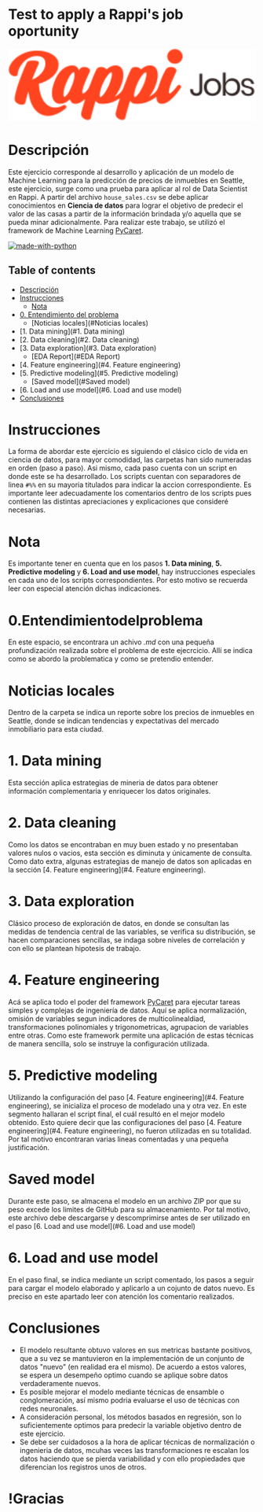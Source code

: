 # Test to apply a Rappi's job oportunity

<div>
  <p align="center">
    <img src="Images/logo-rappi.svg" width="800"> 
  </p>
</div>

# Descripción

Este ejercicio corresponde al desarrollo y aplicación de un modelo de Machine Learning para la predicción de precios de inmuebles en Seattle, este ejercicio, surge como una prueba para aplicar al rol de Data Scientist en Rappi. A partir del archivo `house_sales.csv` se debe aplicar conocimientos en **Ciencia de datos** para lograr el objetivo de predecir el valor de las casas a partir de la información brindada y/o aquella que se pueda minar adicionalmente. Para realizar este trabajo, se utilizó el framework de Machine Learning [PyCaret](https://github.com/pycaret/pycaret).

[![made-with-python](https://img.shields.io/badge/Made%20with-Python%203.8-1f425f.svg?logo=python)](https://www.python.org/)

## Table of contents

* [Descripción](#Descripción)
* [Instrucciones](#Instrucciones)
  + [Nota](#Nota)
* [0. Entendimiento del problema](#0.Entendimientodelproblema)
  + [Noticias locales](#Noticias locales)
* [1. Data mining](#1. Data mining)
* [2. Data cleaning](#2. Data cleaning)
* [3. Data exploration](#3. Data exploration)
  + [EDA Report](#EDA Report)
* [4. Feature engineering](#4. Feature engineering)
* [5. Predictive modeling](#5. Predictive modeling)
  + [Saved model](#Saved model)
* [6. Load and use model](#6. Load and use model)
* [Conclusiones](#academic-publications)


# Instrucciones

La forma de abordar este ejercicio es siguiendo el clásico ciclo de vida en ciencia de datos, para mayor comodidad, las carpetas han sido numeradas en orden (paso a paso). Asi mismo, cada paso cuenta con un script en donde este se ha desarrollado. Los scripts cuentan con separadores de linea `#%%` en su mayoria titulados para indicar la accion correspondiente. Es importante leer adecuadamente los comentarios dentro de los scripts pues contienen las distintas apreciaciones y explicaciones que consideré necesarias.

# Nota
Es importante tener en cuenta que en los pasos **1. Data mining**, **5. Predictive modeling** y **6. Load and use model**, hay instrucciones especiales en cada uno de los scripts correspondientes. Por esto motivo se recuerda leer con especial atención dichas indicaciones.


# 0.Entendimientodelproblema

En este espacio, se encontrara un achivo *.md* con una pequeña profundización realizada sobre el problema de este ejecrcicio. Allí se indica como se abordo la problematica y como se pretendio entender.

# Noticias locales
Dentro de la carpeta se indica un reporte sobre los precios de inmuebles en Seattle, donde se indican tendencias y expectativas del mercado inmobiliario para esta ciudad.


# 1. Data mining
Esta sección aplica estrategias de mineria de datos para obtener información complementaria y enriquecer los datos originales.


# 2. Data cleaning
Como los datos se encontraban en muy buen estado y no presentaban valores nulos o vacios, esta sección es diminuta y únicamente de consulta.
Como dato extra, algunas estrategias de manejo de datos son aplicadas en la sección [4. Feature engineering](#4. Feature engineering).


# 3. Data exploration
Clásico proceso de exploración de datos, en donde se consultan las medidas de tendencia central de las variables, se verifica su distribución, se hacen comparaciones sencillas, se indaga sobre niveles de correlación y con ello se plantean hipotesis de trabajo.

# 4. Feature engineering
Acá se aplica todo el poder del framework [PyCaret](https://github.com/pycaret/pycaret) para ejecutar tareas simples y complejas de ingeniería de datos. Aquí se aplica normalización, omisión de variables segun indicadores de multicolinealdiad, transformaciones polinomiales y trigonometricas, agrupacion de variables entre otras. Como este framework permite una aplicación de estas técnicas de manera sencilla, solo se instruye la configuración utilizada.


# 5. Predictive modeling
Utilizando la configuración del paso [4. Feature engineering](#4. Feature engineering), se inicializa el proceso de modelado una y otra vez. En este segmento hallaran el script final, el cuál resultó en el mejor modelo obtenido. Esto quiere decir que las configuraciones del paso [4. Feature engineering](#4. Feature engineering), no fueron utilizadas en su totalidad. Por tal motivo encontraran varias lineas comentadas y una pequeña justificación.

# Saved model
Durante este paso, se almacena el modelo en un archivo ZIP por que su peso excede los limites de GitHub para su almacenamiento. Por tal motivo, este archivo debe descargarse y descomprimirse antes de ser utilizado en el paso [6. Load and use model](#6. Load and use model)


# 6. Load and use model
En el paso final, se indica mediante un script comentado, los pasos a seguir para cargar el modelo elaborado y aplicarlo a un cojunto de datos nuevo. Es preciso en este apartado leer con atención los comentario realizados.


# Conclusiones
- El modelo resultante obtuvo valores en sus metricas bastante positivos, que a su vez se mantuvieron en la implementación de un conjunto de datos "nuevo" (en realidad era el mismo). De acuerdo a estos valores, se espera un desempeño optimo cuando se aplique sobre datos verdaderamente nuevos.
- Es posible mejorar el modelo mediante técnicas de ensamble o conglomeración, así mismo podria evaluarse el uso de técnicas con redes neuronales.
- A consideración personal, los métodos basados en regresión, son lo suficientemente optimos para predecir la variable objetivo dentro de este ejercicio.
- Se debe ser cuidadosos a la hora de aplicar técnicas de normalización o ingenieria de datos, mcuhas veces las transformaciones re escalan los datos haciendo que se pierda variabilidad y con ello propiedades que diferencian los registros unos de otros.

# !Gracias
